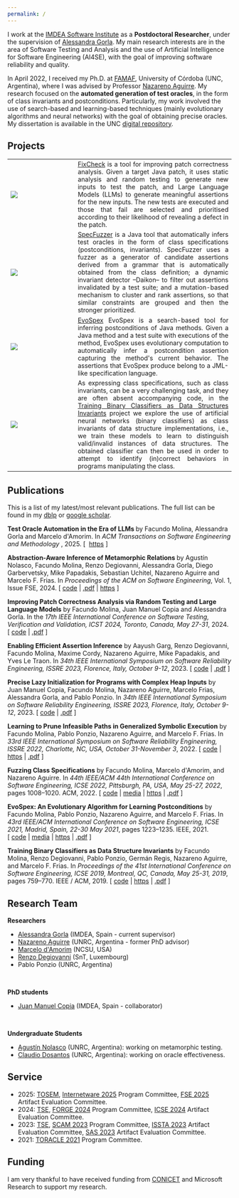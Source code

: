 ```yaml
---
permalink: /
---
```


I work at the [IMDEA Software Institute](https://software.imdea.org/) as a **Postdoctoral Researcher**, under the supervision of [Alessandra Gorla](https://software.imdea.org/~alessandra.gorla/). My main research interests are in the area of Software Testing and Analysis and the use of Artificial Intelligence for Software Engineering (AI4SE), with the goal of improving software reliability and quality.

In April 2022, I received my Ph.D. at [FAMAF](https://www.famaf.unc.edu.ar/), University of Córdoba (UNC, Argentina), where I was advised by Professor [Nazareno Aguirre](https://dc.exa.unrc.edu.ar/staff/naguirre). My research focused on the **automated generation of test oracles**, in the form of class invariants and postconditions. Particularly, my work involved the use of search-based and learning-based techniques (mainly evolutionary algorithms and neural networks) with the goal of obtaining precise oracles. My dissertation is available in the UNC [digital repository](https://rdu.unc.edu.ar/handle/11086/26692).

## Projects

<table style="border-collapse: collapse; border: none; font-size:100%">
	<tr style="border: none;">
		<td style="width:30%; border: none;">
			<div class="card-img" style="text-align: left;">
				<img src="{{ site.url }}{{ site.baseurl }}/images/fixcheck-pic.png">
			</div>
		</td>
		<td align="justify" style="border: none"><a href="https://github.com/facumolina/fixcheck">FixCheck</a> is a tool for improving patch correctness analysis. Given a target Java patch, it uses static analysis and random testing to generate new inputs to test the patch, and Large Language Models (LLMs) to generate meaningful assertions for the new inputs. The new tests are executed and those that fail are selected and prioritised according to their likelihood of revealing a defect in the patch.
		</td>
	</tr>
	<tr style="border: none;">
		<td style="width:30%; border: none;">
			<div class="card-img" style="text-align: left;">
				<img src="{{ site.url }}{{ site.baseurl }}/images/specfuzzer-pic.png">
			</div>
		</td>
		<td align="justify" style="border: none"><a href="https://github.com/facumolina/specfuzzer">SpecFuzzer</a> is a Java tool that automatically infers test oracles in the form of class specifications (postconditions, invariants). SpecFuzzer uses a fuzzer as a generator of candidate assertions derived from a grammar that is automatically obtained from the class definition; a dynamic invariant detector –Daikon– to filter out assertions invalidated by a test suite; and a mutation-based mechanism to cluster and rank assertions, so that similar constraints are grouped and then the stronger prioritized.
		</td>
	</tr>
	<tr style="border: none;">
		<td style="width:30%; border: none;">
			<div class="card-img" style="text-align: left;">
				<img src="{{ site.url }}{{ site.baseurl }}/images/evospex-pic.png">
			</div>
		</td>
		<td align="justify" style="border: none;"><a href="https://github.com/facumolina/evospex">EvoSpex</a> EvoSpex is a search-based tool for inferring postconditions of Java methods. Given a Java method and a test suite with executions of the method, EvoSpex uses evolutionary computation to automatically infer a postcondition assertion capturing the method's current behavior. The assertions that EvoSpex produce belong to a JML-like specification language.</td>
	</tr>
	<tr style="border: none;">
		<td style="width:30%; height: 30%; border: none;">
			<div class="card-img" style="text-align: left;">
				<img src="{{ site.url }}{{ site.baseurl }}/images/nn-proj-all-2.png">
			</div>
		</td>
		<td align="justify" style="border: none;">As expressing class specifications, such as class invariants, can be a very challenging task, and they are often absent accompanying code, in the <a href="https://sites.google.com/site/learninginvariants">Training Binary Classifiers as Data Structures Invariants</a> project we explore the use of artificial neural networks (binary classifiers) as class invariants of data structure implementations, i.e., we train these models to learn to distinguish valid/invalid instances of data structures. The obtained classifier can then be used in order to attempt to identify (in)correct behaviors in programs manipulating the class.</td>
	</tr>
</table>

## Publications
This is a list of my latest/most relevant publications. The full list can be found in my <a href="https://dblp.org/pid/189/6361.html">dblp</a> or <a href="https://scholar.google.com/citations?user=_8J_7doAAAAJ">google scholar</a>. 

<p><a name="tosem-molina-2025"></a>

<b>Test Oracle Automation in the Era of LLMs
</b> by Facundo Molina, Alessandra Gorla and Marcelo d'Amorim. In <em>ACM Transactions on Software Engineering and Methodology
</em>, 2025.
[&nbsp;
<a href="https://dl.acm.org/doi/10.1145/3715107">https</a>&nbsp;]
</p>

<p><a name="fse-nolasco-2024"></a>

<b>Abstraction-Aware Inference of Metamorphic Relations
</b> by Agustín Nolasco, Facundo Molina, Renzo Degiovanni, Alessandra Gorla, Diego Garbervetsky, Mike Papadakis, Sebastian Uchitel, Nazareno Aguirre and Marcelo F. Frias. In <em>Proceedings of the ACM on Software Engineering</em>, Vol. 1, Issue FSE, 2024.
[&nbsp;<a href="https://zenodo.org/records/10683011">code</a>&nbsp;|
<a href="https://rdegiovanni.github.io/publications/files/FSE2024.pdf">.pdf</a>&nbsp;|
<a href="https://dl.acm.org/doi/10.1145/3643747">https</a>&nbsp;]
</p>

<p><a name="icst-molina-2024"></a>

<b>Improving Patch Correctness Analysis via Random Testing and Large Language Models</b> by Facundo Molina, Juan Manuel Copia and Alessandra Gorla. In the <em>17th IEEE International Conference on Software Testing, Verification and Validation, ICST 2024, Toronto, Canada, May 27-31</em>, 2024.
[&nbsp;<a href="https://zenodo.org/records/10498174">code</a>&nbsp;|
<a href="https://facumolina.github.io/files/MOLINA_ETAL_ICST2024.pdf">.pdf</a>&nbsp;]
</p>

<p><a name="issre-garg-2023"></a>

<b>Enabling Efficient Assertion Inference</b> by Aayush Garg, Renzo Degiovanni, Facundo Molina, Maxime Cordy, Nazareno Aguirre, Mike Papadakis, and Yves&nbsp;Le Traon. In <em>34th IEEE International Symposium on Software Reliability Engineering, ISSRE 2023, Florence, Italy, October 9-12</em>, 2023.
[&nbsp;<a href="https://github.com/garghub/seeker">code</a>&nbsp;|
<a href="https://nmaguirre.github.io/assets/pdf/issre2023a.pdf">.pdf</a>&nbsp;]
</p>

<p><a name="issre-copia-2023"></a>

<b>Precise Lazy Initialization for Programs with Complex Heap Inputs</b> by Juan Manuel Copia, Facundo Molina, Nazareno Aguirre, Marcelo Frias, Alessandra Gorla, and Pablo Ponzio. In <em>34th IEEE International Symposium on Software Reliability Engineering, ISSRE 2023, Florence, Italy, October 9-12</em>, 2023.
[&nbsp;<a href="https://github.com/JuanmaCopia/spf-pli">code</a>&nbsp;|
<a href="https://nmaguirre.github.io/assets/pdf/issre2023b.pdf">.pdf</a>&nbsp;]

</p>

<p><a name="DBLP:conf/issre/Molina22"></a>

<b>Learning to Prune Infeasible Paths in Generalized Symbolic Execution</b> by Facundo Molina, Pablo Ponzio, Nazareno Aguirre, and Marcelo&nbsp;F. Frias. In <em>33rd IEEE International Symposium on Software
  Reliability Engineering, ISSRE 2022, Charlotte, NC, USA, October
  31-November 3</em>, 2022.
[&nbsp;<a href="https://sites.google.com/view/learning-symbolic-invariants">code</a>&nbsp;|
<a href="https://ieeexplore.ieee.org/document/9978961">https</a>&nbsp;|
<a href="https://facumolina.github.io/files/Molina_ETAL_ISSRE2022.pdf">.pdf</a>&nbsp;]
</p>

<p><a name="DBLP:conf/icse/MolinadA22"></a>

<b>Fuzzing Class Specifications</b> by Facundo Molina, Marcelo d'Amorim, and Nazareno Aguirre.
 In <em>44th IEEE/ACM 44th International Conference on Software
  Engineering, ICSE 2022, Pittsburgh, PA, USA, May 25-27, 2022</em>, pages
  1008&ndash;1020. ACM, 2022.
[&nbsp;<a href="https://sites.google.com/view/specfuzzer">code</a>&nbsp;|
<a href="https://youtu.be/c2SxRBfofvM">media</a>&nbsp;|
<a href="https://doi.org/10.1145/3510003.3510120">https</a>&nbsp;|
<a href="https://www.cin.ufpe.br/~damorim/publications/Molina_ETAL_ICSE2022.pdf">.pdf</a>&nbsp;]

</p>

<p><a name="DBLP:conf/icse/MolinaPAF21"></a>

 <b>EvoSpex: An Evolutionary Algorithm for Learning Postconditions</b> by Facundo Molina, Pablo Ponzio, Nazareno Aguirre, and Marcelo&nbsp;F. Frias.
 In <em>43rd IEEE/ACM International Conference on Software
  Engineering, ICSE 2021, Madrid, Spain, 22-30 May 2021</em>, pages 1223&ndash;1235.
  IEEE, 2021.
[&nbsp;<a href="https://sites.google.com/view/evospex">code</a>&nbsp;|
<a href="https://youtu.be/PuFML86C1SA">media</a>&nbsp;|
<a href="https://doi.org/10.1109/ICSE43902.2021.00112">https</a>&nbsp;|
<a href="https://facumolina.github.io/files/evospex-icse2021.pdf">.pdf</a>&nbsp;]

</p>

<p><a name="DBLP:conf/icse/MolinaDPRAF19"></a>


 <b>Training Binary Classifiers as Data Structure Invariants</b> by Facundo Molina, Renzo Degiovanni, Pablo Ponzio, Germ&aacute;n Regis, Nazareno
  Aguirre, and Marcelo&nbsp;F. Frias. In <em> Proceedings of the 41st International Conference on Software Engineering, ICSE 2019, Montreal, QC, Canada, May 25-31, 2019</em>, pages 759&ndash;770. IEEE / ACM, 2019.
[&nbsp;<a href="https://sites.google.com/site/learninginvariants">code</a>&nbsp;|
<a href="https://doi.org/10.1109/ICSE.2019.00084">https</a>&nbsp;|
<a href="https://dc.exa.unrc.edu.ar/staff/naguirre/papers/icse2019.pdf">.pdf</a>&nbsp;]

</p>

## Research Team

**Researchers**
* [Alessandra Gorla](https://software.imdea.org/~alessandra.gorla/) (IMDEA, Spain - current supervisor)
* [Nazareno Aguirre](https://dc.exa.unrc.edu.ar/staff/naguirre) (UNRC, Argentina - former PhD advisor)
* [Marcelo d'Amorim](https://damorim.github.io/) (NCSU, USA)
* [Renzo Degiovanni](https://rdegiovanni.github.io/) (SnT, Luxembourg)
* Pablo Ponzio (UNRC, Argentina)
<br>

**PhD students**
* [Juan Manuel Copia](https://www.linkedin.com/in/juancopia/) (IMDEA, Spain - collaborator)
<br>

**Undergraduate Students**
* [Agustín Nolasco](https://agusnolasco.github.io/) (UNRC, Argentina): working on metamorphic testing.
* [Claudio Dosantos](https://ar.linkedin.com/in/claudio-dosantos) (UNRC, Argentina): working on oracle effectiveness.

## Service

* 2025: [TOSEM](https://dl.acm.org/journal/tosem), [Internetware 2025](https://conf.researchr.org/home/internetware-2025) Program Committee, [FSE 2025](https://conf.researchr.org/home/fse-2025) Artifact Evaluation Committee.
* 2024: [TSE](https://www.computer.org/csdl/journal/ts), [FORGE 2024](https://conf.researchr.org/home/forge-2024) Program Committee, [ICSE 2024](https://conf.researchr.org/track/icse-2024/icse-2024-artifact-evaluation) Artifact Evaluation Committee.
* 2023: [TSE](https://www.computer.org/csdl/journal/ts), [SCAM 2023](http://www.ieee-scam.org/2023/) Program Committee, [ISSTA 2023](https://conf.researchr.org/track/issta-2023/issta-2023-artifact-evaluation) Artifact Evaluation Committee, [SAS 2023](https://conf.researchr.org/track/sas-2023/sas-2023-sas-2023-artifacts) Artifact Evaluation Committee. 
* 2021: [TORACLE 2021](https://toracle2021.github.io/) Program Committee.

## Funding

I am very thankful to have received funding from [CONICET](https://www.conicet.gov.ar/) and Microsoft Research to support my research.
